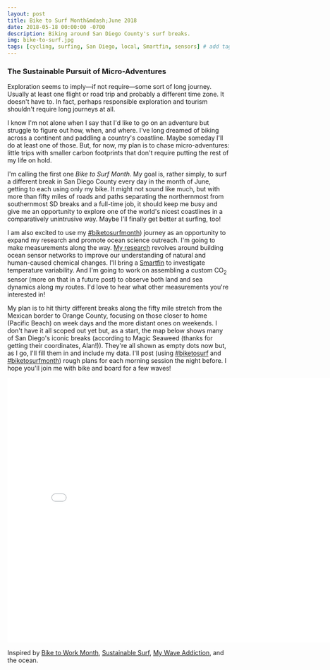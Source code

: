 ```yaml
---
layout: post
title: Bike to Surf Month&mdash;June 2018
date: 2018-05-18 00:00:00 -0700
description: Biking around San Diego County's surf breaks.
img: bike-to-surf.jpg
tags: [cycling, surfing, San Diego, local, Smartfin, sensors] # add tag
---
```


### The Sustainable Pursuit of Micro-Adventures
Exploration seems to imply&mdash;if not require&mdash;some sort of long journey. Usually at least one flight or road trip and probably a different time zone. It doesn't have to. In fact, perhaps responsible exploration and tourism shouldn't require long journeys at all.

I know I'm not alone when I say that I'd like to go on an adventure but struggle to figure out how, when, and where. I've long dreamed of biking across a continent and paddling a country's coastline. Maybe someday I'll do at least one of those. But, for now, my plan is to chase micro-adventures: little trips with smaller carbon footprints that don't require putting the rest of my life on hold.

I'm calling the first one *Bike to Surf Month*. My goal is, rather simply, to surf a different break in San Diego County every day in the month of June, getting to each using only my bike. It might not sound like much, but with more than fifty miles of roads and paths separating the northernmost from southernmost SD breaks and a full-time job, it should keep me busy and give me an opportunity to explore one of the world's nicest coastlines in a comparatively unintrusive way. Maybe I'll finally get better at surfing, too!

I am also excited to use my [#biketosurfmonth](https://www.instagram.com/explore/tags/biketosurfmonth/)) journey as an opportunity to expand my research and promote ocean science outreach. I'm going to make measurements along the way. [My research](../.) revolves around building ocean sensor networks to improve our understanding of natural and human-caused chemical changes. I'll bring a [Smartfin](../smartfin) to investigate temperature variability. And I'm going to work on assembling a custom CO<sub>2</sub> sensor (more on that in a future post) to observe both land and sea dynamics along my routes. I'd love to hear what other measurements you're interested in!

My plan is to hit thirty different breaks along the fifty mile stretch from the Mexican border to Orange County, focusing on those closer to home (Pacific Beach) on week days and the more distant ones on weekends. I don't have it all scoped out yet but, as a start, the map below shows many of San Diego's iconic breaks (according to Magic Seaweed (thanks for getting their coordinates, Alan!)). They're all shown as empty dots now but, as I go, I'll fill them in and include my data. I'll post (using [#biketosurf](https://www.instagram.com/explore/tags/biketosurf/) and [#biketosurfmonth](https://www.instagram.com/explore/tags/biketosurfmonth/)) rough plans for each morning session the night before. I hope you'll join me with bike and board for a few waves!

<iframe width="800" height="600" src="../interactive-pages/msw-sandiego.html" frameborder="0"></iframe>

Inspired by [Bike to Work Month](https://www.recreation.gov/marketing.do?goto=acm/Explore_And_More/exploreArticles/MayisNationalBikeMonth.htm), [Sustainable Surf](http://sustainablesurf.org/2015/09/bike-to-surf-week/), [My Wave Addiction](http://www.mywaveaddiction.com/bike-to-surf/index.html), and the ocean.
